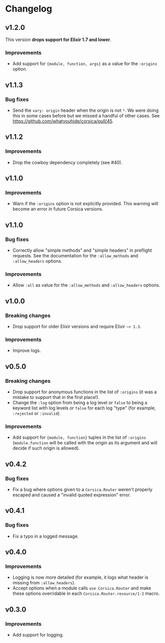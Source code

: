 # Changelog

## v1.2.0

This version **drops support for Elixir 1.7 and lower**.

### Improvements

  * Add support for `{module, function, args}` as a value for the `:origins` option.

## v1.1.3

### Bug fixes

  * Send the `vary: origin` header when the origin is not `*`. We were doing this in some cases before but we missed a handful of other cases. See https://github.com/whatyouhide/corsica/pull/45.

## v1.1.2

### Improvements

  * Drop the cowboy dependency completely (see #40).

## v1.1.0

### Improvements

  * Warn if the `:origins` option is not explicitly provided. This warning will become an error in future Corsica versions.

## v1.1.0

### Bug fixes

  * Correctly allow "simple methods" and "simple headers" in preflight requests. See the documentation for the `:allow_methods` and `:allow_headers` options.

### Improvements

  * Allow `:all` as value for the `:allow_methods` and `:allow_headers` options.

## v1.0.0

### Breaking changes

  * Drop support for older Elixir versions and require Elixir `~> 1.3`.

### Improvements

  * Improve logs.

## v0.5.0

### Breaking changes

  * Drop support for anonymous functions in the list of `:origins` (it was a mistake to support that in the first place!).
  * Change the `:log` option from being a log level or `false` to being a keyword list with log levels or `false` for each log "type" (for example, `:rejected` or `:invalid`).

### Improvements

  * Add support for `{module, function}` tuples in the list of `:origins` (`module.function` will be called with the origin as its argument and will decide if such origin is allowed).

## v0.4.2

### Bug fixes

  * Fix a bug where options given to a `Corsica.Router` weren't properly escaped and caused a "invalid quoted expression" error.

## v0.4.1

### Bug fixes

  * Fix a typo in a logged message.

## v0.4.0

### Improvements

  * Logging is now more detailed (for example, it logs what header is missing from `:allow_headers`).
  * Accept options when a module calls `use Corsica.Router` and make these options overridable in each `Corsica.Router.resource/1-2` macro.

## v0.3.0

### Improvements

* Add support for logging.
